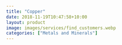 ```yaml
---
title: "Copper"
date: 2018-11-19T10:47:58+10:00
layout: product
image: images/services/find_customers.webp
categories: ["Metals and Minerals"]
---
```

